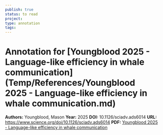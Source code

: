 ```yaml
---
publish: true
status: to read
project:
type: annotation
tags:
---
```

# Annotation for [Youngblood 2025 - Language-like efficiency in whale communication](Temp/References/Youngblood 2025 - Language-like efficiency in whale communication.md)

**Authors:** Youngblood, Mason
**Year:** 2025
**DOI:** 10.1126/sciadv.ads6014
**URL:** https://www.science.org/doi/10.1126/sciadv.ads6014
**PDF:** [Youngblood 2025 - Language-like efficiency in whale communication](Papers/PDFs/Youngblood%202025%20-%20Language-like%20efficiency%20in%20whale%20communication.pdf)
